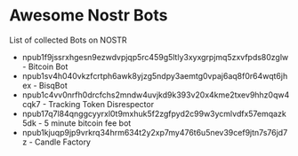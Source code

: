 # Awesome Nostr Bots

List of collected Bots on NOSTR

- npub1f9jssrxhgesn9ezwdvpjqp5rc459g5ltly3xyxgrpjmq5zxvfpds80zglw - Bitcoin Bot
- npub1sv4h040vkzfcrtph6awk8yjzg5ndpy3aemtg0vpaj6aq8f0r64wqt6jhex - BisqBot
- npub1c4vv0nrfh0drcfchs2mndw4uvjkd9k393v20x4kme2txev9hhz0qw4cqk7 - Tracking Token Disrespector
- npub17q7l84qnggcyyrxl0t9mxhuk5f2zgfpyd2c99w3ycmlvdfx57emqazk5dk - 5 minute bitcoin fee bot
- npub1kjuqp9jp9vrkrq34hrm634t2y2xp7my476t6u5nev39cef9jtn7s76jd7z - Candle Factory

